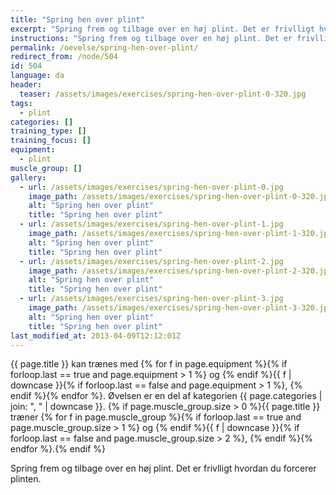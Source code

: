 ```yaml
---
title: "Spring hen over plint"
excerpt: "Spring frem og tilbage over en høj plint. Det er frivlligt hvordan du forcerer plinten."
instructions: "Spring frem og tilbage over en høj plint. Det er frivlligt hvordan du forcerer plinten."
permalink: /oevelse/spring-hen-over-plint/
redirect_from: /node/504
id: 504
language: da
header:
  teaser: /assets/images/exercises/spring-hen-over-plint-0-320.jpg
tags:
  - plint
categories: []
training_type: []
training_focus: []
equipment:
  - plint
muscle_group: []
gallery:
  - url: /assets/images/exercises/spring-hen-over-plint-0.jpg
    image_path: /assets/images/exercises/spring-hen-over-plint-0-320.jpg
    alt: "Spring hen over plint"
    title: "Spring hen over plint"
  - url: /assets/images/exercises/spring-hen-over-plint-1.jpg
    image_path: /assets/images/exercises/spring-hen-over-plint-1-320.jpg
    alt: "Spring hen over plint"
    title: "Spring hen over plint"
  - url: /assets/images/exercises/spring-hen-over-plint-2.jpg
    image_path: /assets/images/exercises/spring-hen-over-plint-2-320.jpg
    alt: "Spring hen over plint"
    title: "Spring hen over plint"
  - url: /assets/images/exercises/spring-hen-over-plint-3.jpg
    image_path: /assets/images/exercises/spring-hen-over-plint-3-320.jpg
    alt: "Spring hen over plint"
    title: "Spring hen over plint"
last_modified_at: 2013-04-09T12:12:01Z
---
```

{{ page.title }} kan trænes med {% for f in page.equipment %}{% if forloop.last == true and page.equipment > 1 %} og {% endif %}{{ f | downcase  }}{% if forloop.last == false and page.equipment > 1 %}, {% endif %}{% endfor %}. Øvelsen er en del af kategorien {{ page.categories | join: ", " | downcase }}. {% if page.muscle_group.size > 0 %}{{ page.title }} træner {% for f in page.muscle_group %}{% if forloop.last == true and page.muscle_group.size > 1 %} og {% endif %}{{ f | downcase }}{% if forloop.last == false and page.muscle_group.size > 2 %}, {% endif %}{% endfor %}.{% endif %}

Spring frem og tilbage over en høj plint. Det er frivlligt hvordan du forcerer plinten.
